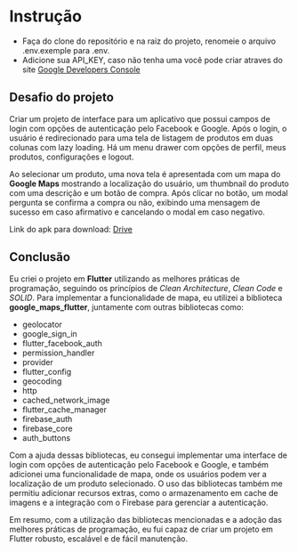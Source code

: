 # Instrução

- Faça do clone do repositório e na raiz do projeto, renomeie o arquivo .env.exemple para .env.
- Adicione sua API_KEY, caso não tenha uma você pode criar atraves do site [Google Developers Console](https://cloud.google.com/?hl=pt-br)

## Desafio do projeto

<p>Criar um projeto de interface para um aplicativo que possui campos de login com opções de autenticação pelo Facebook e Google. Após o login, o usuário é redirecionado para uma tela de listagem de produtos em duas colunas com lazy loading. Há um menu drawer com opções de perfil, meus produtos, configurações e logout.</p>
<p>Ao selecionar um produto, uma nova tela é apresentada com um mapa do <strong>Google Maps</strong> mostrando a localização do usuário, um thumbnail do produto com uma descrição e um botão de compra. Após clicar no botão, um modal pergunta se confirma a compra ou não, exibindo uma mensagem de sucesso em caso afirmativo e cancelando o modal em caso negativo.</p>

Link do apk para download: [Drive](https://drive.google.com/file/d/11W5aCVrRB11SyrAaMGKdNDyvGGi25LTO/view?usp=share_link) 

## Conclusão

<p>Eu criei o projeto em <strong>Flutter</strong> utilizando as melhores práticas de programação, seguindo os princípios de <em>Clean Architecture</em>, <em>Clean Code</em> e <em>SOLID</em>. Para implementar a funcionalidade de mapa, eu utilizei a biblioteca <strong>google_maps_flutter</strong>, juntamente com outras bibliotecas como:</p>
<ul>
  <li>geolocator</li>
  <li>google_sign_in</li>
  <li>flutter_facebook_auth</li>
  <li>permission_handler</li>
  <li>provider</li>
  <li>flutter_config</li>
  <li>geocoding</li>
  <li>http</li>
  <li>cached_network_image</li>
  <li>flutter_cache_manager</li>
  <li>firebase_auth</li>
  <li>firebase_core</li>
  <li>auth_buttons</li>
</ul>
<p>Com a ajuda dessas bibliotecas, eu consegui implementar uma interface de login com opções de autenticação pelo Facebook e Google, e também adicionei uma funcionalidade de mapa, onde os usuários podem ver a localização de um produto selecionado. O uso das bibliotecas também me permitiu adicionar recursos extras, como o armazenamento em cache de imagens e a integração com o Firebase para gerenciar a autenticação.</p>
<p>Em resumo, com a utilização das bibliotecas mencionadas e a adoção das melhores práticas de programação, eu fui capaz de criar um projeto em Flutter robusto, escalável e de fácil manutenção.</p>

